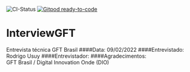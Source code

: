 ![CI-Status](https://github.com/rousuy/InterviewGFT/actions/workflows/dotnet.yml/badge.svg)
[![Gitpod ready-to-code](https://img.shields.io/badge/Gitpod-ready--to--code-908a85?logo=gitpod)](https://gitpod.io/#https://github.com/rousuy/InterviewGFT.git)

# InterviewGFT
Entrevista técnica GFT Brasil
####Data: 09/02/2022
####Entrevistado: Rodrigo Usuy
####Entrevistador: 
####Agradecimentos:<br> 
GFT Brasil / Digital Innovation Onde (DIO)
